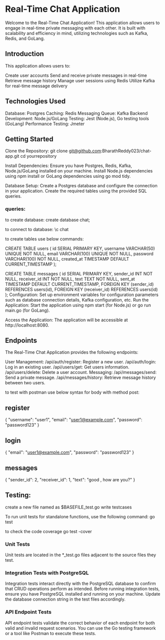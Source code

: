 
# Real-Time Chat Application

 Welcome to the Real-Time Chat Application! This application allows users to engage in real-time private messaging with each other. It is built with scalability and efficiency in mind, utilizing technologies such as Kafka, Redis, and GoLang.

## Introduction

This application allows users to:

Create user accounts
Send and receive private messages in real-time
Retrieve message history
Manage user sessions using Redis
Utilize Kafka for real-time message delivery

## Technologies Used
Database: Postgres
Caching: Redis
Messaging Queue: Kafka
Backend Development: Node.js/GoLang
Testing: Jest (Node.js), Go testing tools (GoLang)
Performance Testing: Jmeter

## Getting Started

Clone the Repository:
git clone git@github.com:BharathReddy023/chat-app.git
cd yourrepository

Install Dependencies:
Ensure you have Postgres, Redis, Kafka, Node.js/GoLang installed on your machine.
Install Node.js dependencies using npm install or GoLang dependencies using go mod tidy.

Database Setup:
Create a Postgres database and configure the connection in your application.
Create the required tables using the provided SQL queries.

### queries:

to create database:
create database chat;

to connect to database:
\c chat

to create tables use below commands:

CREATE TABLE users (
    id SERIAL PRIMARY KEY,
    username VARCHAR(50) UNIQUE NOT NULL,
    email VARCHAR(100) UNIQUE NOT NULL,
    password VARCHAR(100) NOT NULL,
    created_at TIMESTAMP DEFAULT CURRENT_TIMESTAMP
);

CREATE TABLE messages (
    id SERIAL PRIMARY KEY,
    sender_id INT NOT NULL,
    receiver_id INT NOT NULL,
    text TEXT NOT NULL,
    sent_at TIMESTAMP DEFAULT CURRENT_TIMESTAMP,
    FOREIGN KEY (sender_id) REFERENCES users(id),
    FOREIGN KEY (receiver_id) REFERENCES users(id)
);
Configuration:
Set up environment variables for configuration parameters such as database connection details, Kafka configuration, etc.
Run the Application:
Start the application using npm start (for Node.js) or go run main.go (for GoLang).

Access the Application:
The application will be accessible at http://localhost:8080.

## Endpoints
The Real-Time Chat Application provides the following endpoints:

User Management:
/api/auth/register: Register a new user.
/api/auth/login: Log in an existing user.
/api/users/get: Get users information.
/api/users/delete: Delete a user account.
Messaging:
/api/messages/send: Send a private message.
/api/messages/history: Retrieve message history between two users.

to test with postman use below syntax for body with method post:

## register
{
    "username": "user1",
    "email": "user1@example.com",
    "password": "password123"
}


## login
{
    "email": "user1@example.com",
    "password": "password123"
}

## messages
{
    "sender_id": 2,
    "receiver_id": 1,
    "text": "good , how are you?"
}

## Testing:
create a new file named as $BASEFILE_test.go
 write testcases

  To run unit tests for standalone functions, use the following command:
 go test

  to check the code coverage
 go test -cover

 ### Unit Tests
Unit tests are located in the *_test.go files adjacent to the source files they test.
### Integration Tests with PostgreSQL
Integration tests interact directly with the PostgreSQL database to confirm that CRUD operations perform as intended. Before running integration tests, ensure you have PostgreSQL installed and running on your machine. Update the database connection string in the test files accordingly.
 ### API Endpoint Tests
API endpoint tests validate the correct behavior of each endpoint for both valid and invalid request scenarios. You can use the Go testing framework or a tool like Postman to execute these tests.

